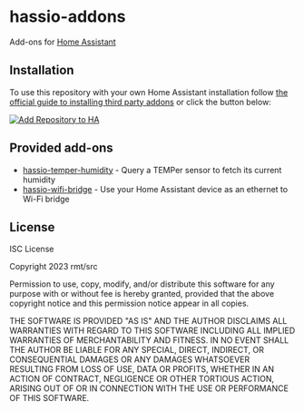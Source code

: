 # hassio-addons

Add-ons for [Home Assistant](https://hass.io)

## Installation

To use this repository with your own Home Assistant installation follow [the official guide to installing third party addons](https://www.home-assistant.io/hassio/installing_third_party_addons/) or click the button below:

[![Add Repository to HA](https://my.home-assistant.io/badges/supervisor_add_addon_repository.svg)](https://my.home-assistant.io/redirect/supervisor_add_addon_repository/?repository_url=https%3A%2F%2Fgithub.com%2Frmtsrc%2Fhassio-addons)

## Provided add-ons

* [hassio-temper-humidity](hassio-temper-humidity) - Query a TEMPer sensor to fetch its current humidity
* [hassio-wifi-bridge](hassio-wifi-bridge) - Use your Home Assistant device as an ethernet to Wi-Fi bridge

## License

ISC License

Copyright 2023 rmt/src

Permission to use, copy, modify, and/or distribute this software for any purpose with or without fee is hereby granted, provided that the above copyright notice and this permission notice appear in all copies.

THE SOFTWARE IS PROVIDED "AS IS" AND THE AUTHOR DISCLAIMS ALL WARRANTIES WITH REGARD TO THIS SOFTWARE INCLUDING ALL IMPLIED WARRANTIES OF MERCHANTABILITY AND FITNESS. IN NO EVENT SHALL THE AUTHOR BE LIABLE FOR ANY SPECIAL, DIRECT, INDIRECT, OR CONSEQUENTIAL DAMAGES OR ANY DAMAGES WHATSOEVER RESULTING FROM LOSS OF USE, DATA OR PROFITS, WHETHER IN AN ACTION OF CONTRACT, NEGLIGENCE OR OTHER TORTIOUS ACTION, ARISING OUT OF OR IN CONNECTION WITH THE USE OR PERFORMANCE OF THIS SOFTWARE.
